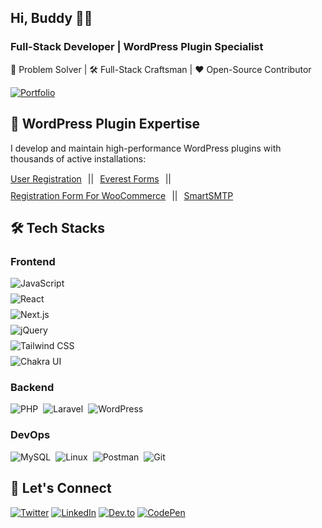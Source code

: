 ## Hi, Buddy 🙋‍♂️
### Full-Stack Developer | WordPress Plugin Specialist

🧠 Problem Solver | 🛠️ Full-Stack Craftsman | ♥️ Open-Source Contributor

[![Portfolio](https://img.shields.io/badge/🌐_Portfolio-2ea44f?style=for-the-badge)](https://www.milanc.com.np/)

## 🌟 WordPress Plugin Expertise

I develop and maintain high-performance WordPress plugins with thousands of active installations:

<div style="display: flex; flex-wrap: wrap; gap: 10px; margin: 15px 0;">
  <a href="https://wpeverest.com/wordpress-plugins/user-registration">
    User Registration
  </a> ||
  <a href="https://wpeverest.com/wordpress-plugins/everest-forms/">
    Everest Forms
  </a>
  ||
  <a href="https://wordpress.org/plugins/registration-form-for-woocommerce/">
   Registration Form For WooCommerce
  </a>
  ||
  <a href="https://wordpress.org/plugins/smart-smtp/">
    SmartSMTP
  </a>
</div>

## 🛠 Tech Stacks

### Frontend
<div style="display: flex; flex-direction:column; flex-wrap: wrap; gap: 8px;">
  <img src="https://img.shields.io/badge/JavaScript-F7DF1E?logo=javascript&logoColor=black" alt="JavaScript">
  <img src="https://img.shields.io/badge/React-61DAFB?logo=react&logoColor=white" alt="React">
  <img src="https://img.shields.io/badge/Next.js-000000?logo=next.js" alt="Next.js">
  <img src="https://img.shields.io/badge/jQuery-0769AD?logo=jquery" alt="jQuery">
  <img src="https://img.shields.io/badge/Tailwind_CSS-38B2AC?logo=tailwind-css" alt="Tailwind CSS">
  <img src="https://img.shields.io/badge/Chakra_UI-319795?logo=chakraui" alt="Chakra UI">
</div>

### Backend
<div style="display: flex; flex-wrap: wrap; gap: 8px;">
  <img src="https://img.shields.io/badge/PHP-777BB4?logo=php" alt="PHP">
  <img src="https://img.shields.io/badge/Laravel-FF2D20?logo=laravel" alt="Laravel">
  <img src="https://img.shields.io/badge/WordPress-21759B?logo=wordpress" alt="WordPress">
</div>

### DevOps
<div style="display: flex; flex-wrap: wrap; gap: 8px;">
  <img src="https://img.shields.io/badge/MySQL-4479A1?logo=mysql" alt="MySQL">
  <img src="https://img.shields.io/badge/Linux-FCC624?logo=linux" alt="Linux">
  <img src="https://img.shields.io/badge/Postman-FF6C37?logo=postman" alt="Postman">
  <img src="https://img.shields.io/badge/Git-F05032?logo=git" alt="Git">
</div>

## 🤝 Let's Connect
[![Twitter](https://img.shields.io/badge/Twitter-%40i__am__mkr-1DA1F2?logo=twitter&style=for-the-badge)](https://twitter.com/i_am_mkr)
[![LinkedIn](https://img.shields.io/badge/LinkedIn-Milan_Chaudhary-0077B5?logo=linkedin&style=for-the-badge)](https://linkedin.com/in/milan-chaudhary-80491b257)
[![Dev.to](https://img.shields.io/badge/dev.to-milan88888-0A0A0A?logo=dev.to&style=for-the-badge)](https://dev.to/milan88888)
[![CodePen](https://img.shields.io/badge/CodePen-mkr07-000000?logo=codepen&style=for-the-badge)](https://codepen.io/mkr07)

